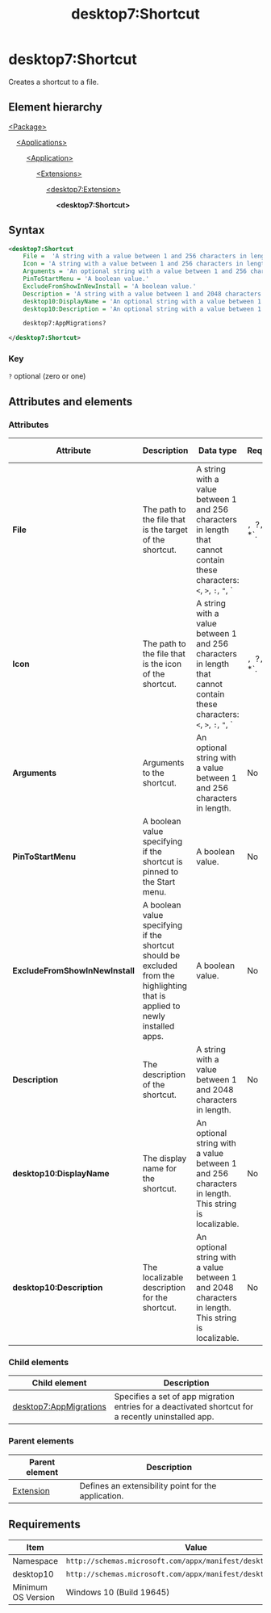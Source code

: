 ﻿---
title: desktop7:Shortcut
description: Creates a shortcut to a file.
ms.date: 10/15/2021
ms.topic: reference
keywords: windows 10, uwp, schema, manifest, desktop, extension 
ms.custom: 19H1
---

# desktop7:Shortcut

Creates a shortcut to a file.

## Element hierarchy

[\<Package\>](element-package.md)

&nbsp;&nbsp;&nbsp;&nbsp;[\<Applications\>](element-applications.md)

&nbsp;&nbsp;&nbsp;&nbsp; &nbsp;&nbsp;&nbsp;&nbsp;[\<Application\>](element-application.md)

&nbsp;&nbsp;&nbsp;&nbsp; &nbsp;&nbsp;&nbsp;&nbsp; &nbsp;&nbsp;&nbsp;&nbsp;[\<Extensions\>](element-1-extensions.md)

&nbsp;&nbsp;&nbsp;&nbsp; &nbsp;&nbsp;&nbsp;&nbsp; &nbsp;&nbsp;&nbsp;&nbsp; &nbsp;&nbsp;&nbsp;&nbsp;[\<desktop7:Extension\>](element-desktop7-extension.md)

&nbsp;&nbsp;&nbsp;&nbsp; &nbsp;&nbsp;&nbsp;&nbsp; &nbsp;&nbsp;&nbsp;&nbsp; &nbsp;&nbsp;&nbsp;&nbsp; &nbsp;&nbsp;&nbsp;&nbsp;**\<desktop7:Shortcut\>**

## Syntax

```xml
<desktop7:Shortcut
    File =  'A string with a value between 1 and 256 characters in length that cannot contain these characters: <, >, :, ", |, ?, or *.'
    Icon = 'A string with a value between 1 and 256 characters in length that cannot contain these characters: <, >, :, ", |, ?, or *.'
    Arguments = 'An optional string with a value between 1 and 256 characters in length.'
    PinToStartMenu = 'A boolean value.'
    ExcludeFromShowInNewInstall = 'A boolean value.'
    Description = 'A string with a value between 1 and 2048 characters in length.'
    desktop10:DisplayName = 'An optional string with a value between 1 and 256 characters in length. This string is localizable.'
    desktop10:Description = 'An optional string with a value between 1 and 2048 characters in length. This string is localizable.' >

    desktop7:AppMigrations?

</desktop7:Shortcut>
```

### Key

`?` optional (zero or one)

## Attributes and elements

### Attributes

| Attribute | Description | Data type | Required | Default value |
|-|-|-|-|-|
| **File** | The path to the file that is the target of the shortcut. | A string with a value between 1 and 256 characters in length that cannot contain these characters: `<`, `>`, `:`, `"`, `|`, `?`, or `*`. | Yes |  |
| **Icon** | The path to the file that is the icon of the shortcut. | A string with a value between 1 and 256 characters in length that cannot contain these characters: `<`, `>`, `:`, `"`, `|`, `?`, or `*`. | Yes |  |
| **Arguments** | Arguments to the shortcut. | An optional string with a value between 1 and 256 characters in length. | No |  |
| **PinToStartMenu** | A boolean value specifying if the shortcut is pinned to the Start menu. | A boolean value. | No |  |
| **ExcludeFromShowInNewInstall**  | A boolean value specifying if the shortcut should be excluded from the highlighting that is applied to newly installed apps. | A boolean value. | No |  |
| **Description**  | The description of the shortcut.  | A string with a value between 1 and 2048 characters in length.  | No |  |
| **desktop10:DisplayName** | The display name for the shortcut. | An optional string with a value between 1 and 256 characters in length. This string is localizable. | No |  |
| **desktop10:Description** | The localizable description for the shortcut. | An optional string with a value between 1 and 2048 characters in length. This string is localizable. | No |  |

### Child elements

| Child element | Description |
|-|-|
| [desktop7:AppMigrations](element-desktop7-appmigrations.md) | Specifies a set of app migration entries for a deactivated shortcut for a recently uninstalled app. |  

### Parent elements

| Parent element | Description |
|-|-|
| [Extension](element-desktop7-extension.md) | Defines an extensibility point for the application. |  

## Requirements

| Item  | Value  |
|--|--|
| Namespace | `http://schemas.microsoft.com/appx/manifest/desktop/windows10/7` |
| desktop10 | `http://schemas.microsoft.com/appx/manifest/desktop/windows10/10` |
| Minimum OS Version | Windows 10 (Build 19645) |
